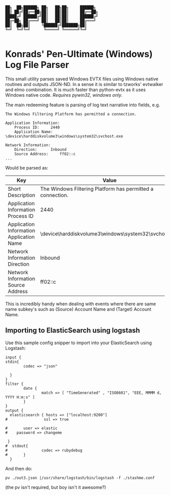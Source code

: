 ```


██╗  ██╗██████╗ ██╗   ██╗██╗     ██████╗ 
██║ ██╔╝██╔══██╗██║   ██║██║     ██╔══██╗
█████╔╝ ██████╔╝██║   ██║██║     ██████╔╝
██╔═██╗ ██╔═══╝ ██║   ██║██║     ██╔═══╝ 
██║  ██╗██║     ╚██████╔╝███████╗██║     
╚═╝  ╚═╝╚═╝      ╚═════╝ ╚══════╝╚═╝     
                                         

```
# Konrads' Pen-Ultimate (Windows) Log File Parser

This small utility parses saved Windows EVTX files using Windows native routines and outputs JSON-ND.
In a sense it is similar to tzworks' evtwalker and elmo combination. It is much faster than python-evtx as it uses Windows native code.
*Requires pywin32, windows only.*

The main redeeming feature is parsing of log text narrative into fields, e.g. 
```
The Windows Filtering Platform has permitted a connection.

Application Information:
	Process ID:		2440
	Application Name:	\device\harddiskvolume3\windows\system32\svchost.exe

Network Information:
	Direction:		Inbound
	Source Address:		ff02::c
...

```
Would be parsed as:

|Key    | Value |
| --- | --- |
|Short Description | The Windows Filtering Platform has permitted a connection. |
|Application Information Process ID | 2440 |
|Application Information Application Name | \device\harddiskvolume3\windows\system32\svchost.exe| 
|Network Information Direction | Inbound |
|Network Information Source Address | ff02::c |

This is incredibly handy when dealing with events where there are same name subkey's such as (Source) Account Name and (Target) Account Name.

## Importing to ElasticSearch using logstash ##
Use this sample config snipper to import into your ElasticSearch using Logstash:
```
input {
stdin{
        codec => "json"

  }
}
filter {
        date {
                match => [ "TimeGenerated" , "ISO8601", "EEE, MMMM d, YYYY H:m:s" ]
        }
}
output {
  elasticsearch { hosts => ["localhost:9200"]
#                ssl => true

#       user => elastic
#    password => changeme

 }
#  stdout{
#               codec => rubydebug
#       }
  }

```
And then do:

```pv ./out3.json |/usr/share/logstash/bin/logstash -f ./stashme.conf```

(the pv isn't required, but boy isn't it awesome?)
